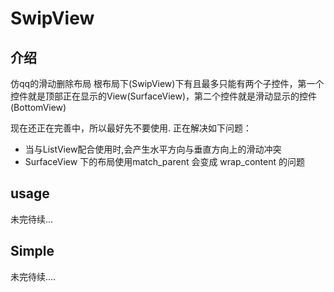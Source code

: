 # SwipView

## 介绍
仿qq的滑动删除布局
根布局下(SwipView)下有且最多只能有两个子控件，第一个控件就是顶部正在显示的View(SurfaceView)，第二个控件就是滑动显示的控件(BottomView)

现在还正在完善中，所以最好先不要使用.
正在解决如下问题：

* 当与ListView配合使用时,会产生水平方向与垂直方向上的滑动冲突
* SurfaceView 下的布局使用match_parent 会变成 wrap_content 的问题


## usage
未完待续...

## Simple
未完待续....
